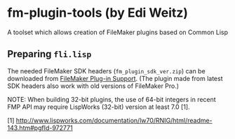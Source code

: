 # fm-plugin-tools (by Edi Weitz)

A toolset which allows creation of FileMaker plugins based on Common Lisp

## Preparing `fli.lisp`

The needed FileMaker SDK headers (`fm_plugin_sdk_ver.zip`) can be
downloaded from
[FileMaker Plug-in Support](https://www.filemaker.com/support/technologies/). (The
plugin made from latest SDK headers also work with old versions of FileMaker Pro.)

NOTE: When building 32-bit plugins, the use of 64-bit integers in recent FMP API may require LispWorks (32-bit) version at least 7.0 [1].

[1] http://www.lispworks.com/documentation/lw70/RNIG/html/readme-143.htm#pgfId-972771
